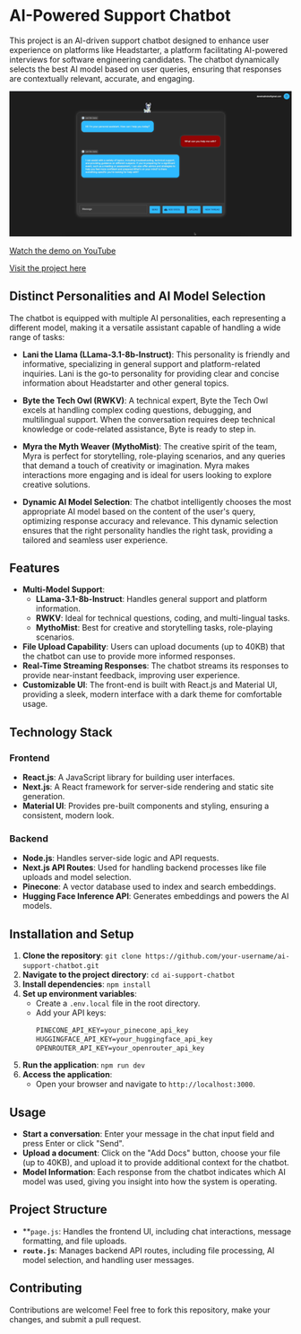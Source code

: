 # **AI-Powered Support Chatbot**

This project is an AI-driven support chatbot designed to enhance user experience on platforms like Headstarter, a platform facilitating AI-powered interviews for software engineering candidates. The chatbot dynamically selects the best AI model based on user queries, ensuring that responses are contextually relevant, accurate, and engaging.

![Chatbot Interface](./public/images/AI-Support-Screenshot.png)

[Watch the demo on YouTube](https://youtu.be/t6njzBo5tko)

[Visit the project here](www.samplelink.com)

## **Distinct Personalities and AI Model Selection**
The chatbot is equipped with multiple AI personalities, each representing a different model, making it a versatile assistant capable of handling a wide range of tasks:
* **Lani the Llama (LLama-3.1-8b-Instruct)**: This personality is friendly and informative, specializing in general support and platform-related inquiries. Lani is the go-to personality for providing clear and concise information about Headstarter and other general topics.

* **Byte the Tech Owl (RWKV)**: A technical expert, Byte the Tech Owl excels at handling complex coding questions, debugging, and multilingual support. When the conversation requires deep technical knowledge or code-related assistance, Byte is ready to step in.

* **Myra the Myth Weaver (MythoMist)**: The creative spirit of the team, Myra is perfect for storytelling, role-playing scenarios, and any queries that demand a touch of creativity or imagination. Myra makes interactions more engaging and is ideal for users looking to explore creative solutions.

* **Dynamic AI Model Selection**: The chatbot intelligently chooses the most appropriate AI model based on the content of the user's query, optimizing response accuracy and relevance. This dynamic selection ensures that the right personality handles the right task, providing a tailored and seamless user experience.

## **Features**
* **Multi-Model Support**:
    * **LLama-3.1-8b-Instruct**: Handles general support and platform information.
    * **RWKV**: Ideal for technical questions, coding, and multi-lingual tasks.
    * **MythoMist**: Best for creative and storytelling tasks, role-playing scenarios.
* **File Upload Capability**: Users can upload documents (up to 40KB) that the chatbot can use to provide more informed responses.
* **Real-Time Streaming Responses**: The chatbot streams its responses to provide near-instant feedback, improving user experience.
* **Customizable UI**: The front-end is built with React.js and Material UI, providing a sleek, modern interface with a dark theme for comfortable usage.


## **Technology Stack**


### **Frontend**



* **React.js**: A JavaScript library for building user interfaces.
* **Next.js**: A React framework for server-side rendering and static site generation.
* **Material UI**: Provides pre-built components and styling, ensuring a consistent, modern look.


### **Backend**



* **Node.js**: Handles server-side logic and API requests.
* **Next.js API Routes**: Used for handling backend processes like file uploads and model selection.
* **Pinecone**: A vector database used to index and search embeddings.
* **Hugging Face Inference API**: Generates embeddings and powers the AI models.


## **Installation and Setup**



1. **Clone the repository**: 
`git clone https://github.com/your-username/ai-support-chatbot.git`
2. **Navigate to the project directory**: 
`cd ai-support-chatbot`
3. **Install dependencies**: 
`npm install`
4. **Set up environment variables**:
    * Create a `.env.local` file in the root directory.
    * Add your API keys: 
        ```
        PINECONE_API_KEY=your_pinecone_api_key
        HUGGINGFACE_API_KEY=your_huggingface_api_key
        OPENROUTER_API_KEY=your_openrouter_api_key
        ```
5. **Run the application**:
`npm run dev`
7. **Access the application**:
    * Open your browser and navigate to `http://localhost:3000`.


## **Usage**



* **Start a conversation**: Enter your message in the chat input field and press Enter or click "Send".
* **Upload a document**: Click on the "Add Docs" button, choose your file (up to 40KB), and upload it to provide additional context for the chatbot.
* **Model Information**: Each response from the chatbot indicates which AI model was used, giving you insight into how the system is operating.


## **Project Structure**



* **<code>page.js</code></strong>: Handles the frontend UI, including chat interactions, message formatting, and file uploads.
* <strong><code>route.js</code></strong>: Manages backend API routes, including file processing, AI model selection, and handling user messages.


## <strong>Contributing</strong>

Contributions are welcome! Feel free to fork this repository, make your changes, and submit a pull request.
